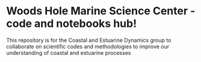 # Woods Hole Marine Science Center - code and notebooks hub!

This repository is for the Coastal and Estuarine Dynamics group to collaborate on scientific codes and methodologies to improve our understanding of coastal and estuarine processes












